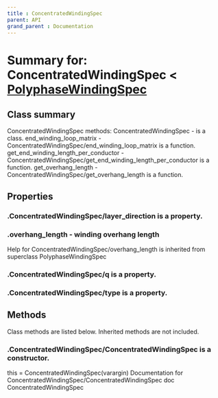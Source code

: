 ```yaml
---
title : ConcentratedWindingSpec
parent: API
grand_parent : Documentation
---
```

# Summary for: **ConcentratedWindingSpec**  < [PolyphaseWindingSpec](PolyphaseWindingSpec.html)

## Class summary

ConcentratedWindingSpec methods:
ConcentratedWindingSpec - is a class.
end_winding_loop_matrix - ConcentratedWindingSpec/end_winding_loop_matrix is a function.
get_end_winding_length_per_conductor - ConcentratedWindingSpec/get_end_winding_length_per_conductor is a function.
get_overhang_length - ConcentratedWindingSpec/get_overhang_length is a function.

## Properties

### .ConcentratedWindingSpec/**layer_direction** is a property.

### .**overhang_length** - winding overhang length
Help for ConcentratedWindingSpec/overhang_length is inherited from superclass PolyphaseWindingSpec

### .ConcentratedWindingSpec/**q** is a property.

### .ConcentratedWindingSpec/**type** is a property.


## Methods

Class methods are listed below. Inherited methods are not included.

### .**ConcentratedWindingSpec**/ConcentratedWindingSpec is a constructor.
this = ConcentratedWindingSpec(varargin)
Documentation for ConcentratedWindingSpec/ConcentratedWindingSpec
doc ConcentratedWindingSpec


